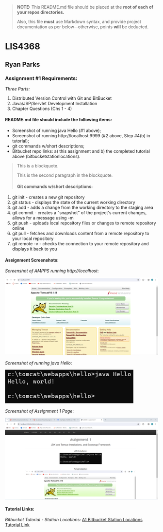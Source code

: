 > **NOTE:** This README.md file should be placed at the **root of each of your repos directories.**
>
>Also, this file **must** use Markdown syntax, and provide project documentation as per below--otherwise, points **will** be deducted.
>

# LIS4368

## Ryan Parks

### Assignment #1 Requirements:

*Three Parts:*

1. Distributed Version Control with Git and BitBucket
2. Java/JSP/Servlet Development Installation
3. Chapter Questions (Chs 1 - 4)

#### README.md file should include the following items:

* Screenshot of running java Hello (#1 above);
* Screenshot of running http://localhost:9999 (#2 above, Step #4(b) in tutorial);
* git commands w/short descriptions;
* Bitbucket repo links: a) this assignment and b) the completed tutorial above (bitbucketstationlocations).

> This is a blockquote.
> 
> This is the second paragraph in the blockquote.
>
> #### Git commands w/short descriptions:

1. git init - creates a new git repository
2. git status - displays the state of the current working directory
3. git add - adds a change from the working directory to the staging area
4. git commit - creates a "snapshot" of the project's current changes, allows for a message using -m
5. git push - uploads local repository files or changes to remote repository online
6. git pull - fetches and downloads content from a remote repository to your local repository
7. git remote -v - checks the connection to your remote repository and displays it back to you

#### Assignment Screenshots:

*Screenshot of AMPPS running http://localhost*:

![AMPPS Installation Screenshot](img/ampps.png)

*Screenshot of running java Hello*:

![JDK Installation Screenshot](img/jdk_install.png)

*Screenshot of Assignment 1 Page*:

![JDK Installation Screenshot](img/assignment1page.png)


#### Tutorial Links:

*Bitbucket Tutorial - Station Locations:*
[A1 Bitbucket Station Locations Tutorial Link](https://bitbucket.org/rmp21gfsu/bitbucketstationlocations/ "Bitbucket Station Locations")